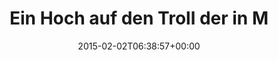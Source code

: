---
retweeted: false
source: <a href="http://mvilla.it/fenix" rel="nofollow">Fenix for Android</a>
entities:
  user_mentions: []
  urls: []
  symbols: []
  media:
  - expanded_url: https://twitter.com/bascht/status/562138080438923264/photo/1
    indices:
    - '63'
    - '85'
    url: http://t.co/j13LaBWUaw
    media_url: http://pbs.twimg.com/media/B80dmt_IcAA-76N.jpg
    id_str: '562138079507804160'
    id: '562138079507804160'
    media_url_https: https://pbs.twimg.com/media/B80dmt_IcAA-76N.jpg
    sizes:
      medium:
        w: '960'
        h: '540'
        resize: fit
      thumb:
        w: '150'
        h: '150'
        resize: crop
      large:
        w: '960'
        h: '540'
        resize: fit
      small:
        w: '680'
        h: '383'
        resize: fit
    type: photo
    display_url: pic.twitter.com/j13LaBWUaw
  hashtags: []
display_text_range:
- '0'
- '85'
favorite_count: '5'
id_str: '562138080438923264'
truncated: false
retweet_count: '1'
id: '562138080438923264'
possibly_sensitive: false
created_at: Mon Feb 02 06:38:57 +0000 2015
favorited: false
full_text: Ein Hoch auf den Troll der in München die Straßen benannt hat.
lang: de
extended_entities:
  media:
  - expanded_url: https://twitter.com/bascht/status/562138080438923264/photo/1
    indices:
    - '63'
    - '85'
    url: http://t.co/j13LaBWUaw
    media_url: http://pbs.twimg.com/media/B80dmt_IcAA-76N.jpg
    id_str: '562138079507804160'
    id: '562138079507804160'
    media_url_https: https://pbs.twimg.com/media/B80dmt_IcAA-76N.jpg
    sizes:
      medium:
        w: '960'
        h: '540'
        resize: fit
      thumb:
        w: '150'
        h: '150'
        resize: crop
      large:
        w: '960'
        h: '540'
        resize: fit
      small:
        w: '680'
        h: '383'
        resize: fit
    type: photo
    display_url: pic.twitter.com/j13LaBWUaw
tags:
- pesos:twitter
date: '2015-02-02T06:38:57+00:00'
src: https://twitter.com/bascht/status/562138080438923264
original_url: https://twitter.com/bascht/status/562138080438923264
type: twitter_tweet
media_url: https://img.bascht.com/twitter/pbs.twimg.com/media/B80dmt_IcAA-76N.jpg
text: Ein Hoch auf den Troll der in München die Straßen benannt hat.
title: Ein Hoch auf den Troll der in M

---